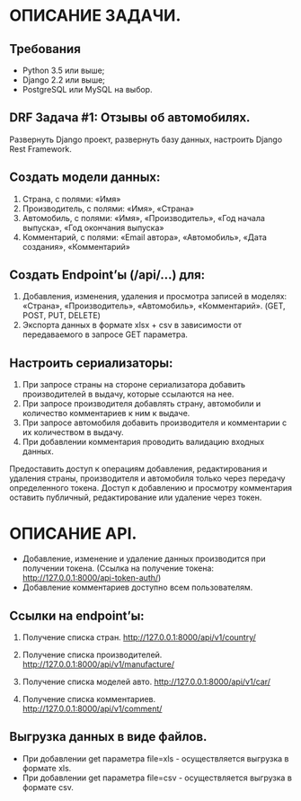 # ОПИСАНИЕ ЗАДАЧИ.
## Требования
*	Python 3.5 или выше;
*	Django 2.2 или выше;
*	PostgreSQL или MySQL на выбор.
## DRF Задача #1: Отзывы об автомобилях.
Развернуть Django проект, развернуть базу данных, настроить Django Rest Framework.
## Создать модели данных:
1)	Страна, с полями: «Имя»
2)	Производитель, с полями: «Имя», «Страна»
3)	Автомобиль, с полями: «Имя», «Производитель», «Год начала выпуска», «Год окончания выпуска»
4)	Комментарий, с полями: «Email автора», «Автомобиль», «Дата создания», «Комментарий»

## Создать Endpoint’ы (/api/…) для:
1)	Добавления, изменения, удаления и просмотра записей в моделях: «Страна», «Производитель», «Автомобиль», «Комментарий».
(GET, POST, PUT, DELETE)
2)	Экспорта данных в формате xlsx + csv в зависимости от передаваемого в запросе GET параметра.

## Настроить сериализаторы:
1)	При запросе страны на стороне сериализатора добавить производителей в выдачу, которые ссылаются на нее.
2)	При запросе производителя добавлять страну, автомобили и количество комментариев к ним к выдаче.
3)	При запросе автомобиля добавить производителя и комментарии с их количеством в выдачу.
4)	При добавлении комментария проводить валидацию входных данных.

Предоставить доступ к операциям добавления, редактирования и удаления страны, производителя и автомобиля только через передачу определенного токена. Доступ к добавлению и просмотру комментария оставить публичный, редактирование или удаление через токен.
# ОПИСАНИЕ API.
* Добавление, изменение и удаление данных производится при получении токена.
(Ссылка на получение токена: http://127.0.0.1:8000/api-token-auth/)
* Добавление комментариев доступно всем пользователям.

## Ссылки на endpoint’ы:
1. Получение списка стран.
http://127.0.0.1:8000/api/v1/country/

2. Получение списка производителей.
http://127.0.0.1:8000/api/v1/manufacture/

3. Получение списка моделей авто.
http://127.0.0.1:8000/api/v1/car/

4. Получение списка комментариев.
http://127.0.0.1:8000/api/v1/comment/

## Выгрузка данных в виде файлов.
* При добавлении get параметра file=xls - осуществляется выгрузка в формате xls.
* При добавлении get параметра file=csv - осуществляется выгрузка в формате csv.
